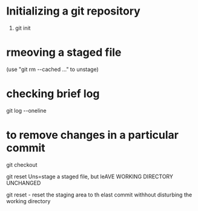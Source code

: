 # Initializing a git repository
1. git init


# rmeoving a staged file
(use "git rm --cached <file>..." to unstage)

# checking brief log
git log --oneline

# to remove changes in a particular commit
git checkout

git reset <file> Uns=stage a staged file, but leAVE WORKING DIRECTORY UNCHANGED

git reset -  reset the staging area to th elast commit withhout disturbing the working directory